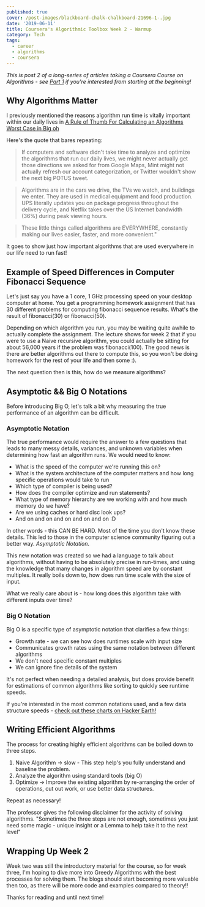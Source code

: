 ```yaml
---
published: true
cover: /post-images/blackboard-chalk-chalkboard-21696-1-.jpg
date: '2019-06-11'
title: Coursera's Algorithmic Toolbox Week 2 - Warmup
category: Tech
tags:
  - career
  - algorithms
  - coursera
---
```

_This is post 2 of a long-series of articles taking a Coursera Course on Algorithms - see [Part 1](https://www.kalebmckelvey.com/courseras-data-structures-and-algorithms-algorithmic-toolbox-week-1) if you're interested from starting at the beginning!_


## Why Algorithms Matter

I previously mentioned the reasons algorithm run time is vitally important within our daily lives in [A Rule of Thumb For Calculating an Algorithms Worst Case in Big oh](https://www.kalebmckelvey.com/a-rule-of-thumb-for-calculating-an-algorithms-worst-case-in-big-oh-notation)

Here's the quote that bares repeating:

> If computers and software didn't take time to analyze and optimize the algorithms that run our daily lives, we might never actually get those directions we asked for from Google Maps, Mint might not actually refresh our account categorization, or Twitter wouldn't show the next big POTUS tweet.

> Algorithms are in the cars we drive, the TVs we watch, and buildings we enter. They are used in medical equipment and food production. UPS literally updates you on package progress throughout the delivery cycle, and Netflix takes over the US Internet bandwidth (36%) during peak viewing hours.

> These little things called algorithms are EVERYWHERE, constantly making our lives easier, faster, and more convenient."

It goes to show just how important algorithms that are used everywhere in our life need to run fast!

## Example of Speed Differences in Computer Fibonacci Sequence

Let's just say you have a 1 core, 1 GHz processing speed on your desktop computer at home. You get a programming homework assignment that has 30 different problems for computing fibonacci sequence results. What's the result of fibonacci(30) or fibonacci(50).

Depending on which algorithm you run, you may be waiting quite awhile to actually complete the assignment. The lecture shows for week 2 that if you were to use a Naive recursive algorithm, you could actually be sitting for about 56,000 years if the problem was fibonacci(100). The good news is there are better algorithms out there to compute this, so you won't be doing homework for the rest of your life and then some :).

The next question then is this, how do we measure algorithms?

## Asymptotic && Big O Notations

Before introducing Big O, let's talk a bit why measuring the true performance of an algorithm can be difficult.

### Asymptotic Notation

The true performance would require the answer to a few questions that leads to many messy details, variances, and unknown variables when determining how fast an algorithm runs. We would need to know:

* What is the speed of the computer we're running this on?
* What is the system architecture of the computer matters and how long specific operations would take to run
* Which type of compiler is being used? 
* How does the compiler optimize and run statements?
* What type of memory hierarchy are we working with and how much memory do we have?
* Are we using caches or hard disc look ups?
* And on and on and on and on and on :D

In other words - this CAN BE HARD. Most of the time you don't know these details. This led to those in the computer science community figuring out a better way. *Asymptotic Notation*.

This new notation was created so we had a language to talk about algorithms, without having to be absolutely precise in run-times, and using the knowledge that many changes in algorithm speed are by constant multiples. It really boils down to, how does run time scale with the size of input.

What we really care about is - how long does this algorithm take with different inputs over time?

### Big O Notation

Big O is a specific type of asymptotic notation that clarifies a few things:

* Growth rate - we can see how does runtimes scale with input size
* Communicates growth rates using the same notation between different algorithms
* We don't need specific constant multiples
* We can ignore fine details of the system

It's not perfect when needing a detailed analysis, but does provide benefit for estimations of common algorithms like sorting to quickly see runtime speeds.

If you're interested in the most common notations used, and a few data structure speeds - [check out these charts on Hacker Earth!](https://www.hackerearth.com/practice/notes/big-o-cheatsheet-series-data-structures-and-algorithms-with-thier-complexities-1/)


## Writing Efficient Algorithms

The process for creating highly efficient algorithms can be boiled down to three steps.

1. Naive Algorithm -> slow - This step help's you fully understand and baseline the problem.
1. Analyze the algorithm using standard tools (big O)
1. Optimize -> Improve the existing algorithm by re-arranging the order of operations, cut out work, or use better data structures.

Repeat as necessary! 

The professor gives the following disclaimer for the activity of solving algorithms. "Sometimes the three steps are not enough, sometimes you just need some magic - unique insight or a Lemma to help take it to the next level"

## Wrapping Up Week 2

Week two was still the introductory material for the course, so for week three, I'm hoping to dive more into Greedy Algorithms with the best processes for solving them. The blogs should start becoming more valuable then too, as there will be more code and examples compared to theory!!

Thanks for reading and until next time! 


